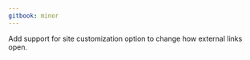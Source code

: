 ```yaml
---
gitbook: minor
---
```


Add support for site customization option to change how external links open.
